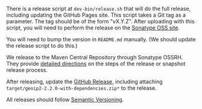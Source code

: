 There is a release script at `dev-bin/release.sh` that will do the full
release, including updating the GitHub Pages site. This script takes a Git tag
as a parameter. The tag should be of the form "vX.Y.Z". After uploading with
this script, you will need to perform the release on the [Sonatype OSS
site](https://oss.sonatype.org/index.html).

You will need to bump the version in `README.md` manually. (We should
update the release script to do this.)

We release to the Maven Central Repository through Sonatype OSSRH. They
provide [detailed directions](http://central.sonatype.org/pages/apache-maven.html)
on the steps of the release or snapshot release process.

After releasing, update the
[GitHub Release](https://github.com/maxmind/GeoIP2-java/releases), including
attaching `target/geoip2-2.2.0-with-dependencies.zip*` to the release.

All releases should follow [Semantic Versioning](http://semver.org/).
